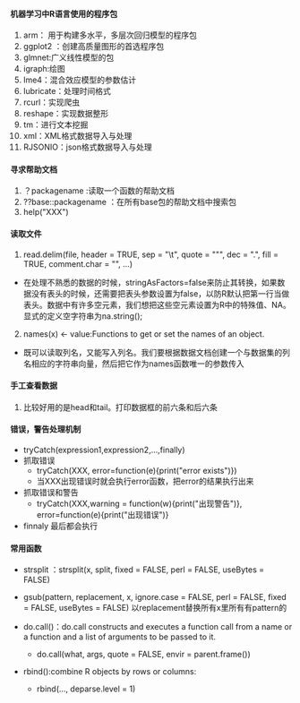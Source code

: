 #### 机器学习中R语言使用的程序包
1. arm： 用于构建多水平，多层次回归模型的程序包
2. ggplot2 ：创建高质量图形的首选程序包
3. glmnet:广义线性模型的包
4. igraph:绘图
5. lme4：混合效应模型的参数估计
6. lubricate：处理时间格式
7. rcurl：实现爬虫
8. reshape：实现数据整形
9. tm：进行文本挖掘
10. xml：XML格式数据导入与处理
11. RJSONIO：json格式数据导入与处理

#### 寻求帮助文档
1. ？packagename :读取一个函数的帮助文档
2. ??base::packagename ：在所有base包的帮助文档中搜索包
3.  help("XXX")


#### 读取文件
1. read.delim(file, header = TRUE, sep = "\t", quote = "\"",
           dec = ".", fill = TRUE, comment.char = "", ...)
* 在处理不熟悉的数据的时候，stringAsFactors=false来防止其转换，如果数据没有表头的时候，还需要把表头参数设置为false，以防R默认把第一行当做表头。数据中有许多空元素，我们想把这些空元素设置为R中的特殊值、NA。显式的定义空字符串为na.string();

2. names(x) <- value:Functions to get or set the names of an object.
  * 既可以读取列名，又能写入列名。我们要根据数据文档创建一个与数据集的列名相应的字符串向量，然后把它作为names函数唯一的参数传入

#### 手工查看数据
1. 比较好用的是head和tail。打印数据框的前六条和后六条

#### 错误，警告处理机制
* tryCatch(expression1,expression2,...,finally)
* 抓取错误
  * tryCatch(XXX, error=function(e){print("error exists")})
  * 当XXX出现错误时就会执行error函数，把error的结果执行出来
* 抓取错误和警告
  * tryCatch(XXX,warning = function(w){print("出现警告")},
               error=function(e){print("出现错误")}
* finnaly 最后都会执行

#### 常用函数
* strsplit ：strsplit(x, split, fixed = FALSE, perl = FALSE, useBytes = FALSE)

* gsub(pattern, replacement, x, ignore.case = FALSE, perl = FALSE,
     fixed = FALSE, useBytes = FALSE)
以replacement替换所有x里所有有pattern的

* do.call()：do.call constructs and executes a function call from a name or a function and a list of arguments to be passed to it.
  * do.call(what, args, quote = FALSE, envir = parent.frame())

* rbind():combine R objects by rows or columns:
  * rbind(..., deparse.level = 1)
